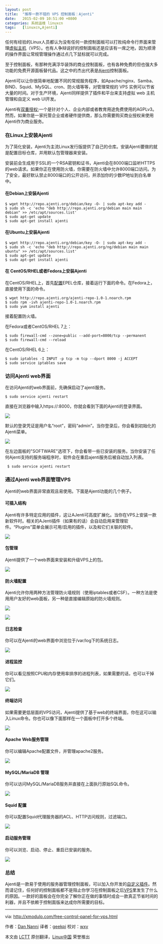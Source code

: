 ```yaml
---
layout: post
title:	"推荐一款不错的 VPS 控制面板：Ajenti"
date:	2015-02-09 10:51:00 +0800 
categories:	系统运维 linuxcn 
tags:	[linuxcn,Ajenti]
---
```



任何有经验的Linux人员都认为没有任何一款控制面板可以打败纯命令行界面来管理[虚拟主机](http://xmodulo.com/go/digitalocean)（VPS）。也有人争辩说好的控制面板还是应该有一席之地，因为顺滑的操作界面让常规管理操作通过点几下鼠标就可以完成。


至于控制面板，有那种充满浮华装饰的商业控制面板，也有各种免费的但也强大多功能的免费开源面板替代品。这之中的杰出代表是[Ajenti](http://ajenti.org/)控制面板。


Ajenti可以让你很简单地配置不同的常规服务程序，如Apache/nginx、Samba、BIND、Squid、MySQL、cron、防火墙等等，对管理常规的 VPS 实例可以节省大量的时间。对于生产环境，Ajenti同样提供了插件和平台来支持虚拟 web 主机管理和自定义 web UI开发。


Ajenti有[双重授权](http://ajenti.org/licensing);一个是针对个人、企业内部或者教育用途免费使用的AGPLv3。然而，如果你是一家托管企业或者硬件提供商，那么你需要购买商业授权来使用Ajenti作为商业服务。


### 在Linux上安装Ajenti


为了简化安装，Ajenti为主流Linux发行版提供了自己的仓库。安装Ajenti要做的就是配置目标仓库，并用默认包管理器来安装。


安装前会生成用于SSL的一个RSA密钥和证书，Ajenti会在8000端口监听HTTPS的web请求。如果你正在使用防火墙，你需要在防火墙中允许8000端口访问。为了安全，最好默认禁止8000端口的公开访问，并添加你的少数IP地址到白名单中。


#### 在Debian上安装Ajenti



```
$ wget http://repo.ajenti.org/debian/key -O- | sudo apt-key add -
$ sudo sh -c 'echo "deb http://repo.ajenti.org/debian main main debian" >> /etc/apt/sources.list'
$ sudo apt-get update
$ sudo apt-get install ajenti 

```

#### 在Ubuntu上安装Ajenti



```
$ wget http://repo.ajenti.org/debian/key -O- | sudo apt-key add -
$ sudo sh -c 'echo "deb http://repo.ajenti.org/ng/debian main main ubuntu" >> /etc/apt/sources.list'
$ sudo apt-get update
$ sudo apt-get install ajenti 

```

#### 在 CentOS/RHEL或者Fedora上安装Ajenti


在CentOS/RHEL上，首先[配置](http://linux.cn/article-2324-1.html)EPEL仓库，接着运行下面的命令。在Fedora上，直接使用下面的命令。



```
$ wget http://repo.ajenti.org/ajenti-repo-1.0-1.noarch.rpm
$ sudo rpm -ivh ajenti-repo-1.0-1.noarch.rpm
$ sudo yum install ajenti 

```

接着配置防火墙。


在Fedora或者CentOS/RHEL 7上：



```
$ sudo firewall-cmd --zone=public --add-port=8000/tcp --permanent
$ sudo firewall-cmd --reload 

```

在CentOS/RHEL 6上：



```
$ sudo iptables -I INPUT -p tcp -m tcp --dport 8000 -j ACCEPT
$ sudo service iptables save 

```

### 访问Ajenti web界面


在访问Ajenti的web界面前，先确保启动了ajenti服务。



```
$ sudo service ajenti restart 

```

直接在浏览器中输入https://<server-ip-address>:8000，你就会看到下面的Ajenti的登录界面。


![](/Asserts/Images//attachment/album/201502/09/105110g5eav8n5c4yahyvz.jpg)


默认的登录凭证是用户名“root”，密码“admin”。当你登录后，你会看到初始化的Ajenti菜单。


![](/Asserts/Images//attachment/album/201502/09/105114lmx25x22b2aj5jj3.jpg)


在左边面板的"SOFTWARE"选项下，你会看带一些已安装的服务。当你安装了任何Ajenti支持的服务端程序时，软件会在重启ajenti服务后被自动加入列表。



```
 $ sudo service ajenti restart 

```

### 通过Ajenti web界面管理VPS


Ajenti的web界面非常直观且易使用。下面是Ajenti功能的几个例子。


#### 可插入结构


Ajenti有许多特定应用的插件，这让AJenti可高度扩展化。当你在VPS上安装一款新软件时。相关的AJenti插件（如果有的话）会自动启用来管理软件。“Plugins”菜单会展示可用/启用的插件，以及和它们关联的软件。


![](/Asserts/Images//attachment/album/201502/09/105117c3a164fkwjmm8gi3.jpg)


#### 包管理


Ajenti提供了一个web界面来安装和升级VPS上的包。


![](/Asserts/Images//attachment/album/201502/09/105119c2475ke4ch7h7nzk.jpg)


#### 防火墙配置


Ajenti允许你用两种方法管理防火墙规则（使用iptables或者CSF）。一种方法是使用用户友好的web面板，另一种是直接编辑原始的防火墙规则。


![](/Asserts/Images//attachment/album/201502/09/105121xbe7iqbhha2pzi2e.jpg)


![](/Asserts/Images//attachment/album/201502/09/105123cdqbdczvkyozqck5.jpg)


#### 日志检查


你可以在Ajenti的web界面中浏览位于/var/log下的系统日志。


![](/Asserts/Images//attachment/album/201502/09/105125ha3facze7suxbka7.jpg)


#### 进程监控


你可以看见按照CPU和内存使用率排序的进程列表，如果需要的话，也可以干掉它们。


![](/Asserts/Images//attachment/album/201502/09/105127gcm7zainxn0sw1wa.jpg)


#### 终端访问


如果需要更低层面的VPS访问，Ajenti提供了基于web的终端界面，你在这可以输入Linux命令。你也可以像下面那样在一个面板中打开多个终端。


![](/Asserts/Images//attachment/album/201502/09/105129bhsuq5jqm7mi5jk5.jpg)


#### Apache Web服务管理


你可以编辑Apache配置文件，并管理apache2服务。


![](/Asserts/Images//attachment/album/201502/09/105131ve8ztwtcah5eeazj.jpg)


#### MySQL/MariaDB 管理


你可以访问MySQL/MariaDB服务并直接在上面执行原始SQL命令。


![](/Asserts/Images//attachment/album/201502/09/105132q1oaox1zoe8kxn17.jpg)


#### Squid 配置


你可以配置Squid代理服务器的ACL、HTTP访问规则，过滤端口。


![](/Asserts/Images//attachment/album/201502/09/105134ho76gof59jkontdn.jpg)


#### 启动服务管理


你可以浏览、启动、停止、重启已安装的服务。


![](/Asserts/Images//attachment/album/201502/09/105136cmjqi7ojqjg9rmf3.jpg)


### 总结


Ajenti是一款易于使用的服务器管理控制面板，可以加入你开发的[自定义插件](http://docs.ajenti.org/en/latest/dev/intro.html)。然而请记住，任何好的控制面板都不是阻止你学习在控制面板之后[VPS](http://xmodulo.com/go/digitalocean)里发生了什么的原因。一款好的面板会在你完全了解你正在做的事情时成会一款真正节省时间的利器，并且不依赖于控制面版来达成你所需要的目标。




---


via: <http://xmodulo.com/free-control-panel-for-vps.html>


作者：[Dan Nanni](http://xmodulo.com/author/nanni) 译者：[geekpi](https://github.com/geekpi) 校对：[wxy](https://github.com/wxy)


本文由 [LCTT](https://github.com/LCTT/TranslateProject) 原创翻译，[Linux中国](http://linux.cn/) 荣誉推出
